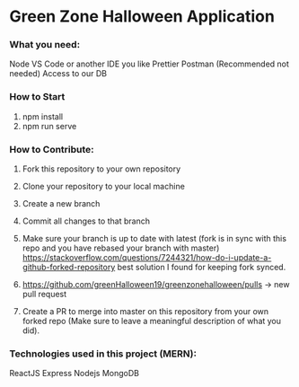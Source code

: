 # Green Zone Halloween Application

### What you need:
Node
VS Code or another IDE you like
Prettier
Postman (Recommended not needed)
Access to our DB

### How to Start
1. npm install
2. npm run serve

### How to Contribute:
1. Fork this repository to your own repository
2. Clone your repository to your local machine
3. Create a new branch
4. Commit all changes to that branch
5. Make sure your branch is up to date with latest (fork is in sync with this repo and you have rebased your branch with master)
  https://stackoverflow.com/questions/7244321/how-do-i-update-a-github-forked-repository best solution I found for keeping fork synced.

6. https://github.com/greenHalloween19/greenzonehalloween/pulls -> new pull request
7. Create a PR to merge into master on this repository from your own forked repo (Make sure to leave a meaningful description of what you did).


### Technologies used in this project (MERN):
ReactJS
Express
Nodejs
MongoDB